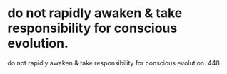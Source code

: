 # do not rapidly awaken & take responsibility for conscious evolution.

do not rapidly awaken & take responsibility for conscious evolution.
448